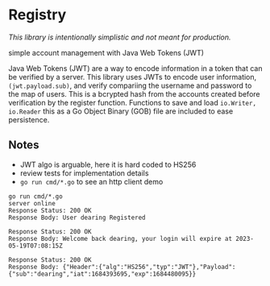 # Registry

*This library is intentionally simplistic and not meant for production.*

simple account management with Java Web Tokens (JWT)

Java Web Tokens (JWT) are a way to encode information in a token that can be verified by a server. This library uses JWTs to encode user information, `(jwt.payload.sub)`, and verify compariing the username and password to the map of users.  This is a bcrypted hash from the accounts created before verification by the register function.  Functions to save and load `io.Writer, io.Reader` this as a Go Object Binary (GOB) file are included to ease persistence.

## Notes
- JWT algo is arguable, here it is hard coded to HS256
- review tests for implementation details
- `go run cmd/*.go` to see an http client demo

```shell
go run cmd/*.go
server online
Response Status: 200 OK
Response Body: User dearing Registered

Response Status: 200 OK
Response Body: Welcome back dearing, your login will expire at 2023-05-19T07:08:15Z

Response Status: 200 OK
Response Body: {"Header":{"alg":"HS256","typ":"JWT"},"Payload":{"sub":"dearing","iat":1684393695,"exp":1684480095}}
```